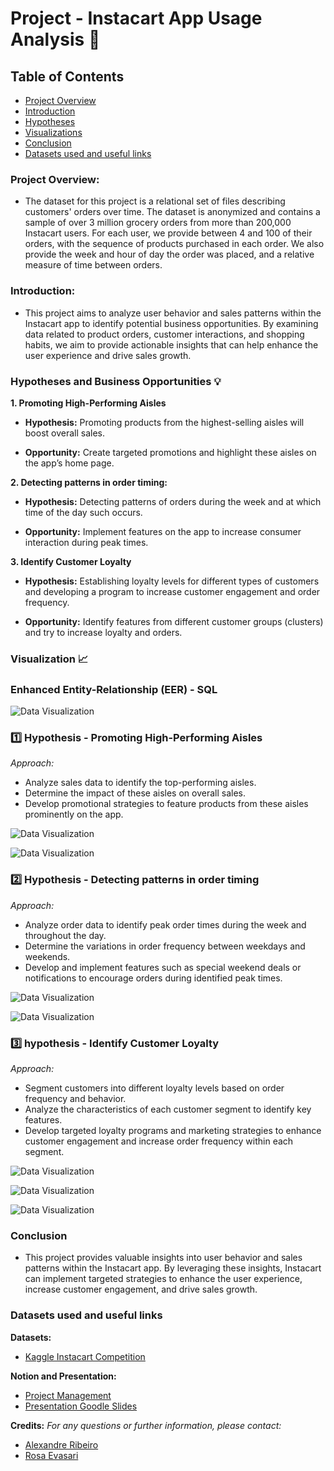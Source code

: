 
# Project - Instacart App Usage Analysis 📱

## Table of Contents

- [Project Overview](#project-overview)
- [Introduction](#introduction)
- [Hypotheses](#hypotheses)
- [Visualizations](#visualizations)
- [Conclusion](#conclusion)
- [Datasets used and useful links](#datasets-used-and-useful-links)

### Project Overview:

- The dataset for this project is a relational set of files describing customers' orders over time. The dataset is anonymized and contains a sample of over 3 million grocery orders from more than 200,000 Instacart users. For each user, we provide between 4 and 100 of their orders, with the sequence of products purchased in each order. We also provide the week and hour of day the order was placed, and a relative measure of time between orders. 

### Introduction:

- This project aims to analyze user behavior and sales patterns within the Instacart app to identify potential business opportunities. By examining data related to product orders, customer interactions, and shopping habits, we aim to provide actionable insights that can help enhance the user experience and drive sales growth.

### Hypotheses and Business Opportunities 💡

**1. Promoting High-Performing Aisles**

- **Hypothesis:** Promoting products from the highest-selling aisles will boost overall sales.

- **Opportunity:** Create targeted promotions and highlight these aisles on the app’s home page.


**2. Detecting patterns in order timing:**

- **Hypothesis:** Detecting patterns of orders during the week and at which time of the day such occurs.

- **Opportunity:** Implement features on the app to increase consumer interaction during peak times.


**3. Identify Customer Loyalty**

- **Hypothesis:** Establishing loyalty levels for different types of customers and developing a program to increase customer engagement and order frequency.

- **Opportunity:** Identify features from different customer groups (clusters) and try to increase loyalty and orders.


### Visualization 📈

### **Enhanced Entity-Relationship (EER) - SQL**

![Data Visualization](Visualizations/ERRDiagram.png)

### **1️⃣ Hypothesis - Promoting High-Performing Aisles**

*Approach:*

- Analyze sales data to identify the top-performing aisles.
- Determine the impact of these aisles on overall sales.
- Develop promotional strategies to feature products from these aisles prominently on the app.

![Data Visualization](Visualizations/Piechart1stHypothesis.png)

![Data Visualization](Visualizations/Countplot1stHypothesis.png)

### **2️⃣ Hypothesis - Detecting patterns in order timing**

*Approach:*

- Analyze order data to identify peak order times during the week and throughout the day.
- Determine the variations in order frequency between weekdays and weekends.
- Develop and implement features such as special weekend deals or notifications to encourage orders during identified peak times.

![Data Visualization](Visualizations/barplot2ndHypothesis.png)

![Data Visualization](Visualizations/GroupedPlot2ndHypothesis.png)


### **3️⃣ hypothesis - Identify Customer Loyalty**

*Approach:*

- Segment customers into different loyalty levels based on order frequency and behavior.
- Analyze the characteristics of each customer segment to identify key features.
- Develop targeted loyalty programs and marketing strategies to enhance customer engagement and increase order frequency within each segment.

![Data Visualization](Visualizations/LoyaltyClusters3rdHypothesis.png)

![Data Visualization](Visualizations/Clusterw:outliers3rdHypothesis.png)

![Data Visualization](Visualizations/NumberOfObservationsPerCluster.png)


### Conclusion

- This project provides valuable insights into user behavior and sales patterns within the Instacart app. By leveraging these insights, Instacart can implement targeted strategies to enhance the user experience, increase customer engagement, and drive sales growth.

### Datasets used and useful links

**Datasets:**

- [Kaggle Instacart Competition](https://www.kaggle.com/competitions/instacart-market-basket-analysis/data?select=sample_submission.csv.zip)


**Notion and Presentation:**

- [Project Management](https://cactus-burrito-0dd.notion.site/Project-Instacart-app-sales-854592432e90440faebe7b55cb11327b)
- [Presentation Goodle Slides](https://docs.google.com/presentation/d/1ItK6A9RNOQfkACQRExnW3eD0N_ykrxaR4_JZmu5kLOQ/edit#slide=id.g12df2f0ffa6_1_40341)


**Credits:**
*For any questions or further information, please contact:*

- [Alexandre Ribeiro](https://www.linkedin.com/in/alexandre-ribeiro-264445279/)
- [Rosa Evasari](https://www.linkedin.com/in/erlinarosaevasari/)

